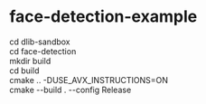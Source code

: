 # face-detection-example

cd dlib-sandbox  
cd face-detection  
mkdir build  
cd build  
cmake .. -DUSE_AVX_INSTRUCTIONS=ON  
cmake --build . --config Release  
